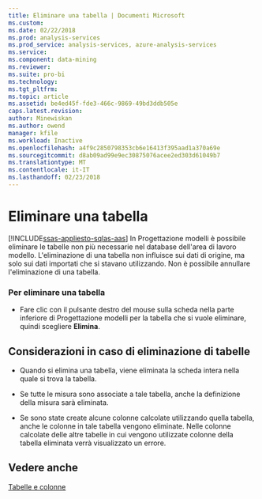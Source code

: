```yaml
---
title: Eliminare una tabella | Documenti Microsoft
ms.custom: 
ms.date: 02/22/2018
ms.prod: analysis-services
ms.prod_service: analysis-services, azure-analysis-services
ms.service: 
ms.component: data-mining
ms.reviewer: 
ms.suite: pro-bi
ms.technology: 
ms.tgt_pltfrm: 
ms.topic: article
ms.assetid: be4ed45f-fde3-466c-9869-49bd3ddb505e
caps.latest.revision: 
author: Minewiskan
ms.author: owend
manager: kfile
ms.workload: Inactive
ms.openlocfilehash: a4f9c2850798353cb6e16413f395aad1a370a69e
ms.sourcegitcommit: d8ab09ad99e9ec30875076acee2ed303d61049b7
ms.translationtype: MT
ms.contentlocale: it-IT
ms.lasthandoff: 02/23/2018
---
```

# <a name="delete-a-table"></a>Eliminare una tabella
[!INCLUDE[ssas-appliesto-sqlas-aas](../../includes/ssas-appliesto-sqlas-aas.md)]
In Progettazione modelli è possibile eliminare le tabelle non più necessarie nel database dell'area di lavoro modello. L'eliminazione di una tabella non influisce sui dati di origine, ma solo sui dati importati che si stavano utilizzando. Non è possibile annullare l'eliminazione di una tabella.  
  
### <a name="to-delete-a-table"></a>Per eliminare una tabella  
  
-   Fare clic con il pulsante destro del mouse sulla scheda nella parte inferiore di Progettazione modelli per la tabella che si vuole eliminare, quindi scegliere **Elimina**.  
  
## <a name="considerations-when-deleting-tables"></a>Considerazioni in caso di eliminazione di tabelle  
  
-   Quando si elimina una tabella, viene eliminata la scheda intera nella quale si trova la tabella.  
  
-   Se tutte le misura sono associate a tale tabella, anche la definizione della misura sarà eliminata.  
  
-   Se sono state create alcune colonne calcolate utilizzando quella tabella, anche le colonne in tale tabella vengono eliminate. Nelle colonne calcolate delle altre tabelle in cui vengono utilizzate colonne della tabella eliminata verrà visualizzato un errore.  
  
## <a name="see-also"></a>Vedere anche  
 [Tabelle e colonne](../../analysis-services/tabular-models/tables-and-columns-ssas-tabular.md)  
  
  
